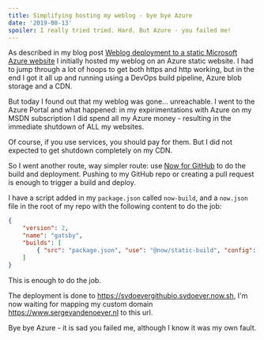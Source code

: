 ```yaml
---
title: Simplifying hosting my weblog - bye bye Azure
date: '2019-08-13'
spoiler: I really tried tried. Hard. But Azure - you failed me!
---
```


As described in my blog post [Weblog deployment to a static Microsoft Azure website](/weblog-deployment-to-static-azure-website/) I initially hosted my weblog on an Azure static website. I had to jump through a lot of hoops to get both https and http working, but in the end I got it all up and running using a DevOps build pipeline, Azure blob storage and a CDN.

But today I found out that my weblog was gone... unreachable. I went to the Azure Portal and what happened: in my expirimentations with Azure on my MSDN subscription I did spend all my Azure money - resulting in the immediate shutdown of ALL my websites.

Of course, if you use services, you should pay for them. But I did not expected to get shutdown completely on my CDN.

So I went another route, way simpler route: use [Now for GitHub](https://zeit.co/blog/now-for-github) to do the build and deployment. Pushing to my GitHub repo or creating a pull request is enough to trigger a build and deploy.

I have a script added in my `package.json` called `now-build`, and a `now.json` file in the root of my repo with the following content to do the job:

```json
{
    "version": 2,
    "name": "gatsby",
    "builds": [
        { "src": "package.json", "use": "@now/static-build", "config": {"distDir": "public"} }
    ]
}
```

This is enough to do the job.

The deployment is done to https://svdoevergithubio.svdoever.now.sh, I'm now waiting for mapping my custom domain https://www.sergevandenoever.nl to this url.

Bye bye Azure - it is sad you failed me, although I know it was my own fault.